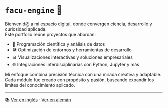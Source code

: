 # `facu-engine` 🚀

Bienvenid@ a mi espacio digital, donde convergen ciencia, desarrollo y curiosidad aplicada.  
Este portfolio reúne proyectos que abordan:

- 🧠 Programación científica y análisis de datos
- 🛠️ Optimización de entornos y herramientas de desarrollo
- 📊 Visualizaciones interactivas y soluciones empresariales
- 🌐 Integraciones interdisciplinarias con Python, Jupyter y más

Mi enfoque combina precisión técnica con una mirada creativa y adaptable.  
Cada módulo fue creado con propósito y pasión, buscando expandir los límites del conocimiento aplicado.

---

📚 [Ver en inglés](README.en.md) · [Ver en alemán](README.de.md)
